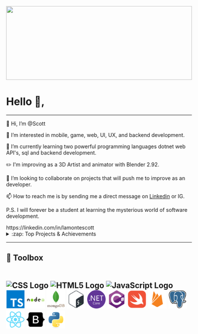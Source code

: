 <img height="200px" width="100%" src=https://www.designyourway.net/blog/wp-content/uploads/2018/12/programming-wallpaper4-700x438.jpg>
                                                       
<!--Allow Me to Introduce Myself -->
# Hello 👋, 

---
<!--Bio-->
<p>👋 Hi, I’m @Scott</p>
<p>👀 I’m interested in mobile, game, web, UI, UX, and backend development.</p>
<p>🌱 I’m currently learning two powerful programming languages dotnet web API's, sql and backend development.<p
<p>✏️ I'm improving as a 3D Artist and animator with Blender 2.92.</p>
<p>💞️ I’m looking to collaborate on projects that will push me to improve as an developer.</p>
<p>📫 How to reach me is by sending me a direct message on <a href="https://linkedin.com/in/lamontescott" target="_blank">Linkedin</a> or IG.</p>
<p>P.S. I will forever be a student at learning the mysterious world of software development.</p>
https://linkedin.com/in/lamontescott


 <!--Github Stats-->

<details>
    <summary>:zap: Top Projects & Achievements </summary> <br />
    &nbsp; &nbsp; Website - <a href="https://www.lamontescott.com" target="_blank">lamontescott.com</a> <br />
    &nbsp; &nbsp; Website - <a href="https://www.eagleeyry.com" target="_blank">eagleeyry.com</a>
</details>
         

         
         
---
<!--Toolbox-->
🧰 Toolbox
 <br>
 <br>
 <br>
<img src="https://cdn.worldvectorlogo.com/logos/css-3.svg" alt="CSS Logo" width="50" height="50">
<img src="https://cdn.worldvectorlogo.com/logos/html-1.svg" alt="HTML5 Logo" width="50" height="50"> 
<img src="https://user-images.githubusercontent.com/63941608/126529691-5761ecf0-ce7e-4aa3-b6b5-4965069055e4.png" alt="JavaScript Logo" width="50" height="50"> 
<img src="https://github.com/devicons/devicon/blob/master/icons/typescript/typescript-plain.svg" alt="Typescript Logo" width="50" height="50">
<img src="https://github.com/devicons/devicon/blob/master/icons/nodejs/nodejs-original-wordmark.svg" alt="Node.js Logo" width="50" height="50">
<img src="https://github.com/devicons/devicon/blob/master/icons/mongodb/mongodb-original-wordmark.svg" alt="MongoDB Logo" width="50" height="50">
<img src="https://github.com/devicons/devicon/blob/master/icons/bash/bash-original.svg" alt="Bash Logo" width="50" height="50">
<img src="https://github.com/devicons/devicon/blob/master/icons/dotnetcore/dotnetcore-original.svg" alt="Dot Net Core Logo" width="50" height="50">
<img src="https://github.com/devicons/devicon/blob/master/icons/csharp/csharp-original.svg" alt="cSharp Logo" width="50" height="50">
<img src="https://github.com/devicons/devicon/blob/master/icons/swift/swift-original.svg" alt="Swift Logo" width="50" height="50">
<img src="https://github.com/devicons/devicon/blob/master/icons/firebase/firebase-plain.svg" alt="Firebase Logo" width="50" height="50">
<img src="https://github.com/devicons/devicon/blob/master/icons/postgresql/postgresql-original.svg" alt="Postresql Logo" width="50" height="50">
<img src="https://github.com/devicons/devicon/blob/master/icons/react/react-original.svg" alt="React Logo" width="50" height="50">
<img src="https://github.com/devicons/devicon/blob/master/icons/bootstrap/bootstrap-plain.svg" alt="Bootstrap Logo" width="50" height="50">
<img src="https://github.com/devicons/devicon/blob/master/icons/python/python-original.svg" alt="Python Logo" width="50" height="50">
---

